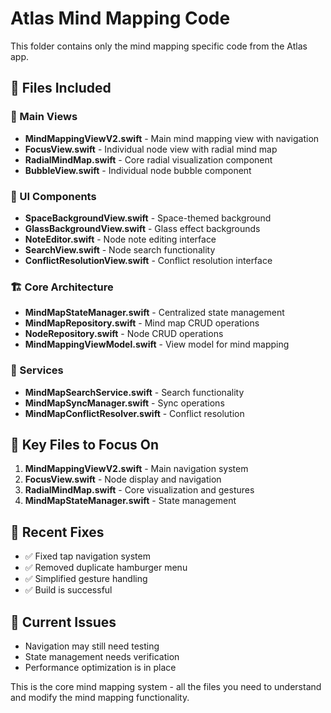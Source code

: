 # Atlas Mind Mapping Code

This folder contains only the mind mapping specific code from the Atlas app.

## 📁 Files Included

### 🎯 Main Views
- **MindMappingViewV2.swift** - Main mind mapping view with navigation
- **FocusView.swift** - Individual node view with radial mind map
- **RadialMindMap.swift** - Core radial visualization component
- **BubbleView.swift** - Individual node bubble component

### 🎨 UI Components
- **SpaceBackgroundView.swift** - Space-themed background
- **GlassBackgroundView.swift** - Glass effect backgrounds
- **NoteEditor.swift** - Node note editing interface
- **SearchView.swift** - Node search functionality
- **ConflictResolutionView.swift** - Conflict resolution interface

### 🏗️ Core Architecture
- **MindMapStateManager.swift** - Centralized state management
- **MindMapRepository.swift** - Mind map CRUD operations
- **NodeRepository.swift** - Node CRUD operations
- **MindMappingViewModel.swift** - View model for mind mapping

### 🔧 Services
- **MindMapSearchService.swift** - Search functionality
- **MindMapSyncManager.swift** - Sync operations
- **MindMapConflictResolver.swift** - Conflict resolution

## 🎯 Key Files to Focus On

1. **MindMappingViewV2.swift** - Main navigation system
2. **FocusView.swift** - Node display and navigation
3. **RadialMindMap.swift** - Core visualization and gestures
4. **MindMapStateManager.swift** - State management

## 🔧 Recent Fixes

- ✅ Fixed tap navigation system
- ✅ Removed duplicate hamburger menu
- ✅ Simplified gesture handling
- ✅ Build is successful

## 🚨 Current Issues

- Navigation may still need testing
- State management needs verification
- Performance optimization is in place

This is the core mind mapping system - all the files you need to understand and modify the mind mapping functionality.